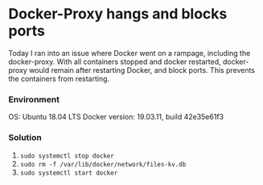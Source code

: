 # Docker-Proxy hangs and blocks ports
Today I ran into an issue where Docker went on a rampage, including the docker-proxy. With all containers stopped and docker restarted, 
docker-proxy would remain after restarting Docker, and block ports. This prevents the containers from restarting.

### Environment
OS: Ubuntu 18.04 LTS
Docker version: 19.03.11, build 42e35e61f3

### Solution
1. ``sudo systemctl stop docker``
2. ``sudo rm -f /var/lib/docker/network/files-kv.db``
3. ``sudo systemctl start docker``
